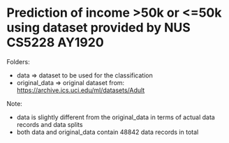 # Prediction of income >50k or <=50k using dataset provided by NUS CS5228 AY1920

Folders:
- data => dataset to be used for the classification
- original_data => original dataset from: https://archive.ics.uci.edu/ml/datasets/Adult

Note:
- data is slightly different from the original_data in terms of actual data records and data splits
- both data and original_data contain 48842 data records in total